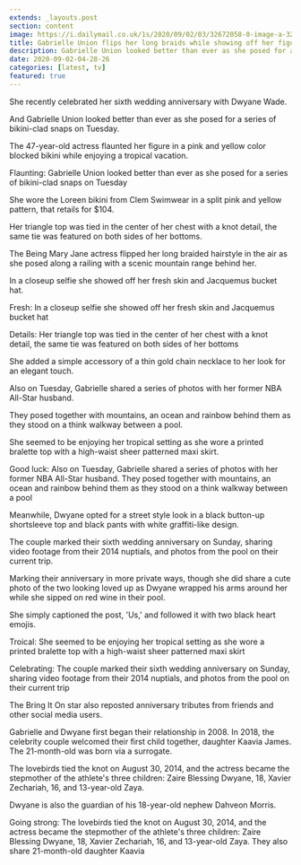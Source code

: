 ```yaml
---
extends: _layouts.post
section: content
image: https://i.dailymail.co.uk/1s/2020/09/02/03/32672058-0-image-a-32_1599015036100.jpg 
title: Gabrielle Union flips her long braids while showing off her figure in a color blocked bikini  
description: Gabrielle Union looked better than ever as she posed for a series of bikini-clad snaps on Tuesday. 
date: 2020-09-02-04-28-26 
categories: [latest, tv] 
featured: true 
--- 
```

She recently celebrated her sixth wedding anniversary with Dwyane Wade. 

And Gabrielle Union looked better than ever as she posed for a series of bikini-clad snaps on Tuesday. 

The 47-year-old actress flaunted her figure in a pink and yellow color blocked bikini while enjoying a tropical vacation. 

Flaunting: Gabrielle Union looked better than ever as she posed for a series of bikini-clad snaps on Tuesday 

She wore the Loreen bikini from Clem Swimwear in a split pink and yellow pattern, that retails for $104.

Her triangle top was tied in the center of her chest with a knot detail, the same tie was featured on both sides of her bottoms. 

The Being Mary Jane actress flipped her long braided hairstyle in the air as she posed along a railing with a scenic mountain range behind her. 

In a closeup selfie she showed off her fresh skin and Jacquemus bucket hat. 

Fresh: In a closeup selfie she showed off her fresh skin and Jacquemus bucket hat 

Details: Her triangle top was tied in the center of her chest with a knot detail, the same tie was featured on both sides of her bottoms

She added a simple accessory of a thin gold chain necklace to her look for an elegant touch. 

Also on Tuesday, Gabrielle shared a series of photos with her former NBA All-Star husband. 

They posed together with mountains, an ocean and rainbow behind them as they stood on a think walkway between a pool. 

She seemed to be enjoying her tropical setting as she wore a printed bralette top with a high-waist sheer patterned maxi skirt. 

Good luck: Also on Tuesday, Gabrielle shared a series of photos with her former NBA All-Star husband. They posed together with mountains, an ocean and rainbow behind them as they stood on a think walkway between a pool 

Meanwhile, Dwyane opted for a street style look in a black button-up shortsleeve top and black pants with white graffiti-like design. 

The couple marked their sixth wedding anniversary on Sunday, sharing video footage from their 2014 nuptials, and photos from the pool on their current trip. 

Marking their anniversary in more private ways, though she did share a cute photo of the two looking loved up as Dwyane wrapped his arms around her while she sipped on red wine in their pool. 

She simply captioned the post, 'Us,' and followed it with two black heart emojis. 

Troical: She seemed to be enjoying her tropical setting as she wore a printed bralette top with a high-waist sheer patterned maxi skirt 

Celebrating: The couple marked their sixth wedding anniversary on Sunday, sharing video footage from their 2014 nuptials, and photos from the pool on their current trip  

The Bring It On star also reposted anniversary tributes from friends and other social media users.

Gabrielle and Dwyane first began their relationship in 2008. In 2018, the celebrity couple welcomed their first child together, daughter Kaavia James. The 21-month-old was born via a surrogate.

The lovebirds tied the knot on August 30, 2014, and the actress became the stepmother of the athlete's three children: Zaire Blessing Dwyane, 18, Xavier Zechariah, 16, and 13-year-old Zaya. 

Dwyane is also the guardian of his 18-year-old nephew Dahveon Morris.

Going strong: The lovebirds tied the knot on August 30, 2014, and the actress became the stepmother of the athlete's three children: Zaire Blessing Dwyane, 18, Xavier Zechariah, 16, and 13-year-old Zaya. They also share 21-month-old daughter Kaavia

